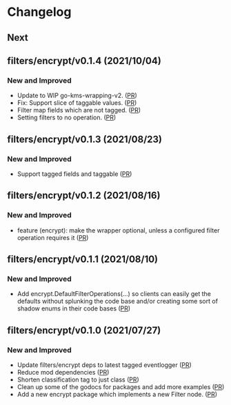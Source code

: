 # Changelog

## Next 
##  filters/encrypt/v0.1.4 (2021/10/04)
### New and Improved
- Update to WIP go-kms-wrapping-v2.
  ([PR](https://github.com/hashicorp/go-eventlogger/pull/67))  
- Fix: Support slice of taggable values.
  ([PR](https://github.com/hashicorp/go-eventlogger/pull/66)) 
- Filter map fields which are not tagged. ([PR](https://github.com/hashicorp/go-eventlogger/pull/63))
- Setting filters to no operation. ([PR](https://github.com/hashicorp/go-eventlogger/pull/61))

##  filters/encrypt/v0.1.3 (2021/08/23)
### New and Improved
- Support tagged fields and taggable ([PR](https://github.com/hashicorp/go-eventlogger/pull/60))

## filters/encrypt/v0.1.2 (2021/08/16)
### New and Improved
- feature (encrypt): make the wrapper optional, unless a configured filter
  operation requires it ([PR](https://github.com/hashicorp/go-eventlogger/pull/59))

## filters/encrypt/v0.1.1 (2021/08/10)
### New and Improved
- Add encrypt.DefaultFilterOperations(...) so clients can easily get the
  defaults without splunking the code base and/or creating some sort of shadow
  enums in their code bases
  ([PR](https://github.com/hashicorp/go-eventlogger/pull/58))

## filters/encrypt/v0.1.0 (2021/07/27)
### New and Improved
- Update filters/encrypt deps to latest tagged eventlogger ([PR](https://github.com/hashicorp/go-eventlogger/pull/56))
- Reduce mod dependencies ([PR](https://github.com/hashicorp/go-eventlogger/pull/55))
- Shorten classification tag to just class ([PR](https://github.com/hashicorp/go-eventlogger/pull/48))
- Clean up some of the godocs for packages and add more examples ([PR](https://github.com/hashicorp/go-eventlogger/pull/47))
- Add a new encrypt package which implements a new Filter node. ([PR](https://github.com/hashicorp/go-eventlogger/pull/46))